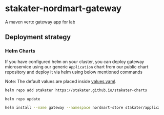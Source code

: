 # stakater-nordmart-gateway

A maven vertx gateway app for lab

## Deployment strategy

### Helm Charts

If you have configured helm on your cluster, you can deploy gateway microservice using our generic `Application` chart from our public chart repository and deploy it via helm using below mentioned commands

Note:
The default values are placed inside [values.yaml](deployment/values.yaml]).

```bash
helm repo add stakater https://stakater.github.io/stakater-charts

helm repo update

helm install --name gateway --namespace nordmart-store stakater/application -f deployment/values.yaml
```
